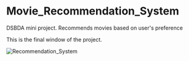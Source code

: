 # Movie_Recommendation_System
DSBDA mini project. Recommends movies based on user's preference

This is the final window of the project.

![Recommendation_System](https://user-images.githubusercontent.com/60577980/164984430-29aa55ba-455d-4b61-a4e8-a0a9f3918dca.png)

